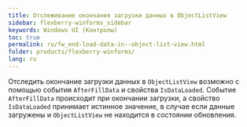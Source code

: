 ```yaml
---
title: Отслеживание окончания загрузки данных в ObjectListView
sidebar: flexberry-winforms_sidebar
keywords: Windows UI (Контролы)
toc: true
permalink: ru/fw_end-load-data-in--object-list-view.html
folder: products/flexberry-winforms/
lang: ru
---
```


Отследить окончание загрузки данных в `ObjectListView` возможно с помощью события `AfterFillData` и свойства `IsDataLoaded`. Событие `AfterFillData` происходит при окончании загрузки, а свойство `IsDataLoaded` принимает истинное значение, в случае если данные загружены и `ObjectListView` не находится в состоянии обновления.
